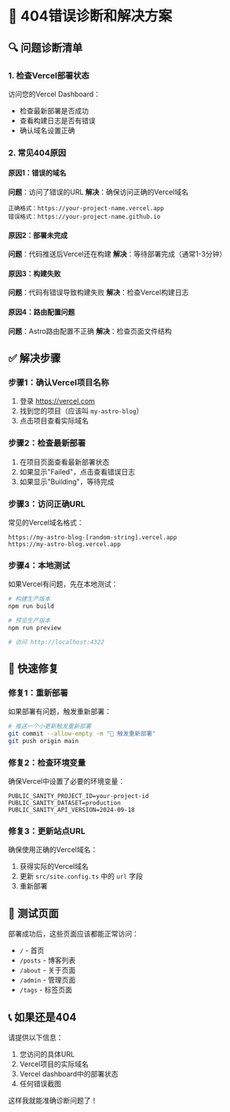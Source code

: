# 🚨 404错误诊断和解决方案

## 🔍 问题诊断清单

### 1. 检查Vercel部署状态
访问您的Vercel Dashboard：
- 检查最新部署是否成功
- 查看构建日志是否有错误
- 确认域名设置正确

### 2. 常见404原因

#### 原因1：错误的域名
**问题**：访问了错误的URL
**解决**：确保访问正确的Vercel域名
```
正确格式：https://your-project-name.vercel.app
错误格式：https://your-project-name.github.io
```

#### 原因2：部署未完成
**问题**：代码推送后Vercel还在构建
**解决**：等待部署完成（通常1-3分钟）

#### 原因3：构建失败
**问题**：代码有错误导致构建失败
**解决**：检查Vercel构建日志

#### 原因4：路由配置问题
**问题**：Astro路由配置不正确
**解决**：检查页面文件结构

## ✅ 解决步骤

### 步骤1：确认Vercel项目名称
1. 登录 https://vercel.com
2. 找到您的项目（应该叫 `my-astro-blog`）
3. 点击项目查看实际域名

### 步骤2：检查最新部署
1. 在项目页面查看最新部署状态
2. 如果显示"Failed"，点击查看错误日志
3. 如果显示"Building"，等待完成

### 步骤3：访问正确URL
常见的Vercel域名格式：
```
https://my-astro-blog-[random-string].vercel.app
https://my-astro-blog.vercel.app
```

### 步骤4：本地测试
如果Vercel有问题，先在本地测试：
```bash
# 构建生产版本
npm run build

# 预览生产版本
npm run preview

# 访问 http://localhost:4322
```

## 🎯 快速修复

### 修复1：重新部署
如果部署有问题，触发重新部署：
```bash
# 推送一个小更新触发重新部署
git commit --allow-empty -m "🚀 触发重新部署"
git push origin main
```

### 修复2：检查环境变量
确保Vercel中设置了必要的环境变量：
```env
PUBLIC_SANITY_PROJECT_ID=your-project-id
PUBLIC_SANITY_DATASET=production
PUBLIC_SANITY_API_VERSION=2024-09-18
```

### 修复3：更新站点URL
确保使用正确的Vercel域名：
1. 获得实际的Vercel域名
2. 更新 `src/site.config.ts` 中的 `url` 字段
3. 重新部署

## 🔧 测试页面

部署成功后，这些页面应该都能正常访问：
- `/` - 首页
- `/posts` - 博客列表
- `/about` - 关于页面
- `/admin` - 管理页面
- `/tags` - 标签页面

## 📞 如果还是404

请提供以下信息：
1. 您访问的具体URL
2. Vercel项目的实际域名
3. Vercel dashboard中的部署状态
4. 任何错误截图

这样我就能准确诊断问题了！